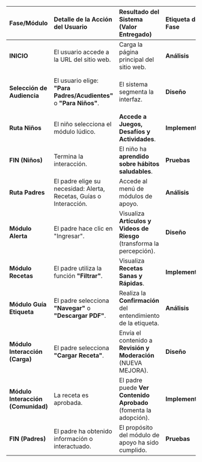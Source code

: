 | Fase/Módulo | Detalle de la Acción del Usuario | Resultado del Sistema (Valor Entregado) | Etiqueta de la Fase | Descripción Breve |
| :--- | :--- | :--- | :--- | :--- |
| **INICIO** | El usuario accede a la URL del sitio web. | Carga la página principal del sitio web. | **Análisis** | Determinar el punto de entrada. |
| **Selección de Audiencia** | El usuario elige: **"Para Padres/Acudientes"** o **"Para Niños"**. | El sistema segmenta la interfaz. | **Diseño** | Diferenciar la experiencia según el usuario. |
| **Ruta Niños** | El niño selecciona el módulo lúdico. | **Accede a Juegos, Desafíos y Actividades**. | **Implementación** | Desarrollar el contenido lúdico. |
| **FIN (Niños)** | Termina la interacción. | El niño ha **aprendido sobre hábitos saludables**. | **Pruebas** | Confirmar el objetivo de educación lúdica. |
| **Ruta Padres** | El padre elige su necesidad: Alerta, Recetas, Guías o Interacción. | Accede al menú de módulos de apoyo. | **Análisis** | Definir la navegación. |
| **Módulo Alerta** | El padre hace clic en "Ingresar". | Visualiza **Artículos y Videos de Riesgo** (transforma la percepción). | **Diseño** | Diseñar una interfaz de alto impacto. |
| **Módulo Recetas** | El padre utiliza la función **"Filtrar"**. | Visualiza **Recetas Sanas y Rápidas**. | **Implementación** | Desarrollar el filtro avanzado. |
| **Módulo Guía Etiqueta** | El padre selecciona **"Navegar"** o **"Descargar PDF"**. | Realiza la **Confirmación** del entendimiento de la etiqueta. | **Análisis** | Crear el contenido educativo para etiquetas. |
| **Módulo Interacción (Carga)** | El padre selecciona **"Cargar Receta"**. | Envía el contenido a **Revisión y Moderación** (NUEVA MEJORA). | **Diseño** | Definir el formulario de ingreso y la aprobación. |
| **Módulo Interacción (Comunidad)** | La receta es aprobada. | El padre puede **Ver Contenido Aprobado** (fomenta la adopción). | **Implementación** | Desarrollar el Contenido Generado por el Usuario. |
| **FIN (Padres)** | El padre ha obtenido información o interactuado. | El propósito del módulo de apoyo ha sido cumplido. | **Pruebas** | Validar que el sistema brinda apoyo. |